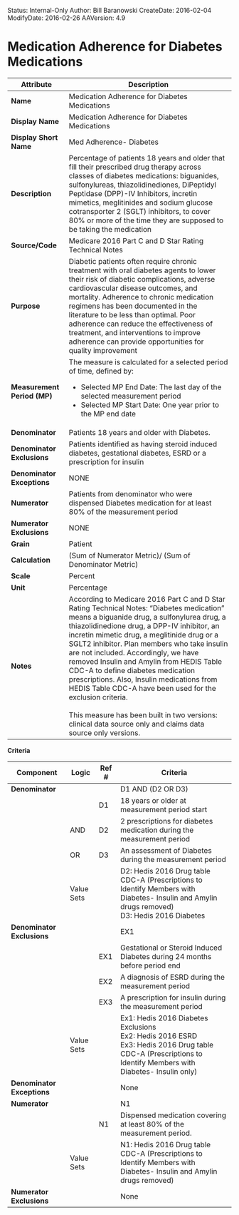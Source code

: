 Status: Internal-Only
Author: Bill Baranowski
CreateDate: 2016-02-04
ModifyDate: 2016-02-26
AAVersion: 4.9

# Medication Adherence for Diabetes Medications



| Attribute | Description |
|----------------------------------------|---------------------------------------------------------------------------------------------------------------|
| **Name** | Medication Adherence for Diabetes Medications |
| **Display Name** | Medication Adherence for Diabetes Medications|
| **Display Short Name** | Med Adherence- Diabetes |
| **Description** | Percentage of patients 18 years and older that fill their prescribed drug therapy across classes of diabetes medications: biguanides, sulfonylureas, thiazolidinediones, DiPeptidyl Peptidase (DPP)-IV Inhibitors, incretin mimetics, meglitinides and sodium glucose cotransporter 2 (SGLT) inhibitors, to cover 80% or more of the time they are supposed to be taking the medication|
| **Source/Code** | Medicare 2016 Part C and D Star Rating Technical Notes |
| **Purpose** | Diabetic patients often require chronic treatment with oral diabetes agents to lower their risk of diabetic complications, adverse cardiovascular disease outcomes, and mortality. Adherence to chronic medication regimens has been documented in the literature to be less than optimal. Poor adherence can reduce the effectiveness of treatment, and interventions to improve adherence can provide opportunities for quality improvement |
| **Measurement Period (MP)** | The measure is calculated for a selected period of time, defined by:<ul><li>Selected MP End Date: The last day of the selected measurement period</li><li> Selected MP Start Date: One year prior to the MP end date </li></ul>|
| **Denominator** | Patients 18 years and older with Diabetes. 
| **Denominator Exclusions** |Patients identified as having steroid induced diabetes, gestational diabetes, ESRD or a prescription for insulin|
| **Denominator Exceptions** | NONE |
| **Numerator** | Patients from denominator who were dispensed Diabetes medication for at least 80% of the measurement period |
| **Numerator Exclusions** | NONE |
| **Grain** | Patient |
| **Calculation** | (Sum of Numerator Metric)/ (Sum of Denominator Metric) |
| **Scale** | Percent |
| **Unit** | Percentage |
| **Notes** | According to Medicare 2016 Part C and D Star Rating Technical Notes: “Diabetes medication” means a biguanide drug, a sulfonylurea drug, a thiazolidinedione drug, a DPP-IV inhibitor, an incretin mimetic drug, a meglitinide drug or a SGLT2 inhibitor. Plan members who take insulin are not included. Accordingly, we have removed Insulin and Amylin from HEDIS Table CDC-A to define diabetes medication prescriptions. Also, Insulin medications from HEDIS Table CDC-A have been used for the exclusion criteria. <br> <br> This measure has been built in two versions: clinical data source only and claims data source only versions.   |

**Criteria**

|Component|Logic|Ref #|Criteria|
|---------|-----|-------|--------|
|**Denominator**| | | D1 AND (D2 OR D3)|
| | | D1 | 18 years or older at measurement period start |
| | AND | D2 | 2 prescriptions for diabetes medication during the measurement period  |
| | OR | D3 | An assessment of Diabetes during the measurement period |
| |  Value Sets | | D2: Hedis 2016 Drug table CDC-A (Prescriptions to Identify Members with Diabetes- Insulin and Amylin drugs removed) <br> D3: Hedis 2016 Diabetes |
|**Denominator Exclusions**| | |EX1  |
| | | EX1 | Gestational or Steroid Induced Diabetes during 24 months before period end|
| | | EX2 | A diagnosis of ESRD during the measurement period|
| | | EX3 | A prescription for insulin during the measurement period|
| |  Value Sets | | Ex1: Hedis 2016 Diabetes Exclusions <br> Ex2: Hedis 2016 ESRD <br> Ex3: Hedis 2016 Drug table CDC-A (Prescriptions to Identify Members with Diabetes- Insulin only)   |
|**Denominator Exceptions**| | | None |
|**Numerator**| | | N1 |
| | | N1 | Dispensed medication covering at least 80% of the measurement period. |
| | Value Sets | | N1: Hedis 2016 Drug table CDC-A (Prescriptions to Identify Members with Diabetes- Insulin and Amylin drugs removed) |
|**Numerator Exclusions**| | | None |